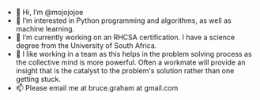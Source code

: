 - 👋 Hi, I’m @mojojojoe
- 👀 I’m interested in Python programming and algorithms, as well as machine learning.  
- 🌱 I’m currently working on an RHCSA certification. I have a science degree from the University of South Africa. 
- 💞️ I like working in a team as this helps in the problem solving process as the collective mind is more powerful. Often a workmate will provide an insight that is the catalyst to the problem's solution rather than one getting stuck.
- 📫 Please email me at bruce.graham at gmail.com 
<!---
mojojojoe/mojojojoe is a ✨ special ✨ repository because its `README.md` (this file) appears on your GitHub profile.
You can click the Preview link to take a look at your changes.
--->
